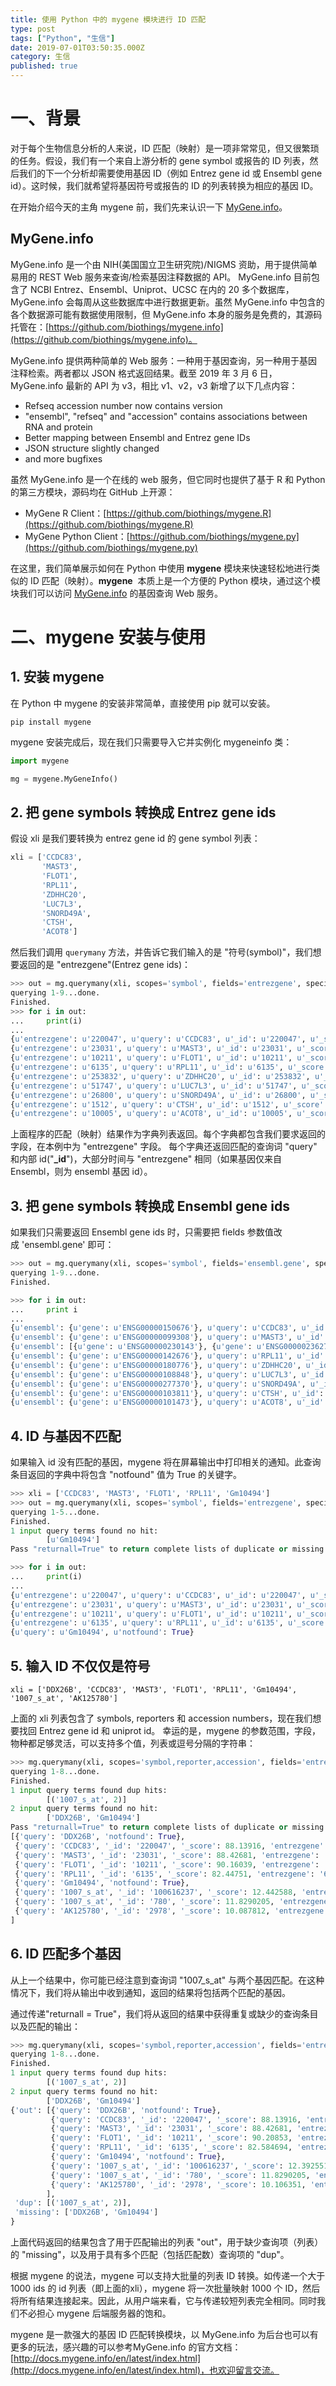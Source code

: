 ```yaml
---
title: 使用 Python 中的 mygene 模块进行 ID 匹配
type: post
tags: ["Python", "生信"]
date: 2019-07-01T03:50:35.000Z
category: 生信
published: true
---
```



# 一、背景

对于每个生物信息分析的人来说，ID 匹配（映射）是一项非常常见，但又很繁琐的任务。假设，我们有一个来自上游分析的 gene symbol 或报告的 ID 列表，然后我们的下一个分析却需要使用基因 ID（例如 Entrez gene id 或 Ensembl gene id）。这时候，我们就希望将基因符号或报告的 ID 的列表转换为相应的基因 ID。

在开始介绍今天的主角 mygene 前，我们先来认识一下 [MyGene.info](https://www.yuque.com/shenweiyan/bioit/qr6blq/MyGene.info)。

<a name="MyGene.info"></a>
## MyGene.info

MyGene.info 是一个由 NIH(美国国立卫生研究院)/NIGMS 资助，用于提供简单易用的 REST Web 服务来查询/检索基因注释数据的 API。 MyGene.info 目前包含了 NCBI Entrez、Ensembl、Uniprot、UCSC 在内的 20 多个数据库，MyGene.info 会每周从这些数据库中进行数据更新。虽然 MyGene.info 中包含的各个数据源可能有数据使用限制，但 MyGene.info 本身的服务是免费的，其源码托管在：[https://github.com/biothings/mygene.info](https://github.com/biothings/mygene.info)。

MyGene.info 提供两种简单的 Web 服务：一种用于基因查询，另一种用于基因注释检索。两者都以 JSON 格式返回结果。截至 2019 年 3 月 6 日，MyGene.info 最新的 API 为 v3，相比 v1、v2，v3 新增了以下几点内容：

- Refseq accession number now contains version
- "ensembl", "refseq" and "accession" contains associations between RNA and protein
- Better mapping between Ensembl and Entrez gene IDs
- JSON structure slightly changed
- and more bugfixes

虽然 MyGene.info 是一个在线的 web 服务，但它同时也提供了基于 R 和 Python 的第三方模块，源码均在 GitHub 上开源：

- MyGene R Client：[https://github.com/biothings/mygene.R](https://github.com/biothings/mygene.R)
- MyGene Python Client：[https://github.com/biothings/mygene.py](https://github.com/biothings/mygene.py)

在这里，我们简单展示如何在 Python 中使用 **mygene** 模块来快速轻松地进行类似的 ID 匹配（映射）。**mygene**  本质上是一个方便的 Python 模块，通过这个模块我们可以访问 [MyGene.info](MyGene.info) 的基因查询 Web 服务。


# 二、mygene 安装与使用


## 1. 安装 mygene

在 Python 中 mygene 的安装非常简单，直接使用 pip 就可以安装。
```shell
pip install mygene
```

mygene 安装完成后，现在我们只需要导入它并实例化 mygeneinfo 类：
```python
import mygene

mg = mygene.MyGeneInfo()
```


## 2. 把 gene symbols 转换成 Entrez gene ids
假设 xli 是我们要转换为 entrez gene id 的 gene symbol 列表：
```python
xli = ['CCDC83',
       'MAST3',
       'FLOT1',
       'RPL11',
       'ZDHHC20',
       'LUC7L3',
       'SNORD49A',
       'CTSH',
       'ACOT8']
```

然后我们调用 `querymany` 方法，并告诉它我们输入的是 "符号(symbol)"，我们想要返回的是 "entrezgene"(Entrez gene ids)：
```python
>>> out = mg.querymany(xli, scopes='symbol', fields='entrezgene', species='human')
querying 1-9...done.
Finished.
>>> for i in out:
...     print(i)
...
{u'entrezgene': u'220047', u'query': u'CCDC83', u'_id': u'220047', u'_score': 87.6894}
{u'entrezgene': u'23031', u'query': u'MAST3', u'_id': u'23031', u'_score': 88.66032}
{u'entrezgene': u'10211', u'query': u'FLOT1', u'_id': u'10211', u'_score': 89.97141}
{u'entrezgene': u'6135', u'query': u'RPL11', u'_id': u'6135', u'_score': 82.54278}
{u'entrezgene': u'253832', u'query': u'ZDHHC20', u'_id': u'253832', u'_score': 87.46338}
{u'entrezgene': u'51747', u'query': u'LUC7L3', u'_id': u'51747', u'_score': 86.709984}
{u'entrezgene': u'26800', u'query': u'SNORD49A', u'_id': u'26800', u'_score': 107.5259}
{u'entrezgene': u'1512', u'query': u'CTSH', u'_id': u'1512', u'_score': 85.86504}
{u'entrezgene': u'10005', u'query': u'ACOT8', u'_id': u'10005', u'_score': 84.415535}
```

上面程序的匹配（映射）结果作为字典列表返回。每个字典都包含我们要求返回的字段，在本例中为 "entrezgene" 字段。 每个字典还返回匹配的查询词 "query" 和内部 id("**_id**")，大部分时间与 "entrezgene" 相同（如果基因仅来自 Ensembl，则为 ensembl 基因 id）。


## 3. 把 gene symbols 转换成 Ensembl gene ids
如果我们只需要返回 Ensembl gene ids 时，只需要把 fields 参数值改成 'ensembl.gene' 即可：

```python
>>> out = mg.querymany(xli, scopes='symbol', fields='ensembl.gene', species='human')
querying 1-9...done.
Finished.

>>> for i in out:
...     print i
...
{u'ensembl': {u'gene': u'ENSG00000150676'}, u'query': u'CCDC83', u'_id': u'220047', u'_score': 87.86632}
{u'ensembl': {u'gene': u'ENSG00000099308'}, u'query': u'MAST3', u'_id': u'23031', u'_score': 88.42681}
{u'ensembl': [{u'gene': u'ENSG00000230143'}, {u'gene': u'ENSG00000236271'}, {u'gene': u'ENSG00000137312'}, {u'gene': u'ENSG00000206379'}, {u'gene': u'ENSG00000232280'}, {u'gene': u'ENSG00000206480'}, {u'gene': u'ENSG00000224740'}, {u'gene': u'ENSG00000223654'}], u'query': u'FLOT1', u'_id': u'10211', u'_score': 90.23538}
{u'ensembl': {u'gene': u'ENSG00000142676'}, u'query': u'RPL11', u'_id': u'6135', u'_score': 82.40764}
{u'ensembl': {u'gene': u'ENSG00000180776'}, u'query': u'ZDHHC20', u'_id': u'253832', u'_score': 87.6894}
{u'ensembl': {u'gene': u'ENSG00000108848'}, u'query': u'LUC7L3', u'_id': u'51747', u'_score': 86.635506}
{u'ensembl': {u'gene': u'ENSG00000277370'}, u'query': u'SNORD49A', u'_id': u'26800', u'_score': 107.55141}
{u'ensembl': {u'gene': u'ENSG00000103811'}, u'query': u'CTSH', u'_id': u'1512', u'_score': 85.88113}
{u'ensembl': {u'gene': u'ENSG00000101473'}, u'query': u'ACOT8', u'_id': u'10005', u'_score': 83.99602}
```


## 4. ID 与基因不匹配
如果输入 id 没有匹配的基因，mygene 将在屏幕输出中打印相关的通知。此查询条目返回的字典中将包含 "notfound" 值为 True 的关键字。
```python
>>> xli = ['CCDC83', 'MAST3', 'FLOT1', 'RPL11', 'Gm10494']
>>> out = mg.querymany(xli, scopes='symbol', fields='entrezgene', species='human')
querying 1-5...done.
Finished.
1 input query terms found no hit:
        [u'Gm10494']
Pass "returnall=True" to return complete lists of duplicate or missing query terms.

>>> for i in out:
...     print(i)
...
{u'entrezgene': u'220047', u'query': u'CCDC83', u'_id': u'220047', u'_score': 87.6894}
{u'entrezgene': u'23031', u'query': u'MAST3', u'_id': u'23031', u'_score': 88.89522}
{u'entrezgene': u'10211', u'query': u'FLOT1', u'_id': u'10211', u'_score': 89.862946}
{u'entrezgene': u'6135', u'query': u'RPL11', u'_id': u'6135', u'_score': 82.584694}
{u'query': u'Gm10494', u'notfound': True}
```


## 5. 输入 ID 不仅仅是符号

```
xli = ['DDX26B', 'CCDC83', 'MAST3', 'FLOT1', 'RPL11', 'Gm10494', '1007_s_at', 'AK125780']
```

上面的 xli 列表包含了 symbols, reporters 和 accession numbers，现在我们想要找回 Entrez gene id 和 uniprot id。 幸运的是，mygene 的参数范围，字段，物种都足够灵活，可以支持多个值，列表或逗号分隔的字符串：
```python
>>> mg.querymany(xli, scopes='symbol,reporter,accession', fields='entrezgene,uniprot', species='human')
querying 1-8...done.
Finished.
1 input query terms found dup hits:
        [('1007_s_at', 2)]
2 input query terms found no hit:
        ['DDX26B', 'Gm10494']
Pass "returnall=True" to return complete lists of duplicate or missing query terms.
[{'query': 'DDX26B', 'notfound': True}, 
 {'query': 'CCDC83', '_id': '220047', '_score': 88.13916, 'entrezgene': '220047', 'uniprot': {'Swiss-Prot': 'Q8IWF9', 'TrEMBL': 'H0YDV3'}}, 
 {'query': 'MAST3', '_id': '23031', '_score': 88.42681, 'entrezgene': '23031', 'uniprot': {'Swiss-Prot': 'O60307', 'TrEMBL': 'V9GYV0'}}, 
 {'query': 'FLOT1', '_id': '10211', '_score': 90.16039, 'entrezgene': '10211', 'uniprot': {'Swiss-Prot': 'O75955', 'TrEMBL': ['A2AB09', 'Q5ST80', 'A2ABJ5', 'A2AB10', 'A2AB12', 'A2AB13', 'A2AB11']}}, 
 {'query': 'RPL11', '_id': '6135', '_score': 82.44751, 'entrezgene': '6135', 'uniprot': {'Swiss-Prot': 'P62913', 'TrEMBL': ['Q5VVC8', 'Q5VVD0', 'A0A2R8Y447']}}, 
 {'query': 'Gm10494', 'notfound': True}, 
 {'query': '1007_s_at', '_id': '100616237', '_score': 12.442588, 'entrezgene': '100616237'}, 
 {'query': '1007_s_at', '_id': '780', '_score': 11.8290205, 'entrezgene': '780', 'uniprot': {'Swiss-Prot': 'Q08345', 'TrEMBL': ['A0A0A0MSX3', 'A0A024RCL1', 'A0A024RCQ1', 'A0A024RCJ0', 'Q96T61', 'Q96T62', 'A2ABM8', 'A2ABL2', 'A2ABL0', 'E7ERN0', 'A0A0G2JIA2', 'D6RB35', 'A0A0G2JI85', 'D6RAJ3', 'A0A0G2JHK4', 'A0A0G2JJA0', 'H0YAH6', 'A0A140T972', 'E7EUD5', 'E7EXB0', 'E7EPN2', 'E7ETI3', 'E7EVT1', 'E7EVW6', 'A0A0G2JNZ7', 'H0Y717', 'E7ESR9', 'D6R9C4', 'E7EQ23', 'E7EUP7', 'E7EQ30', 'E7EPH4', 'H0Y9F4', 'E7EN94', 'D6RBU7', 'D6RGW5', 'D6RB82', 'E7ETX3', 'E7EX99', 'E7ERI6', 'E7ES06', 'E7ENJ2']}}, 
 {'query': 'AK125780', '_id': '2978', '_score': 10.087812, 'entrezgene': '2978', 'uniprot': {'Swiss-Prot': 'P43080', 'TrEMBL': ['A6PVH5', 'B2R9P6', 'A0A0A0MTF5']}}
]
```


## 6. ID 匹配多个基因
从上一个结果中，你可能已经注意到查询词 "1007_s_at" 与两个基因匹配。在这种情况下，我们将从输出中收到通知，返回的结果将包括两个匹配的基因。

通过传递"returnall = True"，我们将从返回的结果中获得重复或缺少的查询条目以及匹配的输出：
```python
>>> mg.querymany(xli, scopes='symbol,reporter,accession', fields='entrezgene,uniprot', species='human', returnall=True)
querying 1-8...done.
Finished.
1 input query terms found dup hits:
        [('1007_s_at', 2)]
2 input query terms found no hit:
        ['DDX26B', 'Gm10494']
{'out': [{'query': 'DDX26B', 'notfound': True}, 
         {'query': 'CCDC83', '_id': '220047', '_score': 88.13916, 'entrezgene': '220047', 'uniprot': {'Swiss-Prot': 'Q8IWF9', 'TrEMBL': 'H0YDV3'}}, 
         {'query': 'MAST3', '_id': '23031', '_score': 88.42681, 'entrezgene': '23031', 'uniprot': {'Swiss-Prot': 'O60307', 'TrEMBL': 'V9GYV0'}}, 
         {'query': 'FLOT1', '_id': '10211', '_score': 90.20853, 'entrezgene': '10211', 'uniprot': {'Swiss-Prot': 'O75955', 'TrEMBL': ['A2AB09', 'Q5ST80', 'A2ABJ5', 'A2AB10', 'A2AB12', 'A2AB13', 'A2AB11']}}, 
         {'query': 'RPL11', '_id': '6135', '_score': 82.584694, 'entrezgene': '6135', 'uniprot': {'Swiss-Prot': 'P62913', 'TrEMBL': ['Q5VVC8', 'Q5VVD0', 'A0A2R8Y447']}}, 
         {'query': 'Gm10494', 'notfound': True}, 
         {'query': '1007_s_at', '_id': '100616237', '_score': 12.392551, 'entrezgene': '100616237'}, 
         {'query': '1007_s_at', '_id': '780', '_score': 11.8290205, 'entrezgene': '780', 'uniprot': {'Swiss-Prot': 'Q08345', 'TrEMBL': ['A0A0A0MSX3', 'A0A024RCL1', 'A0A024RCQ1', 'A0A024RCJ0', 'Q96T61', 'Q96T62', 'A2ABM8', 'A2ABL2', 'A2ABL0', 'E7ERN0', 'A0A0G2JIA2', 'D6RB35', 'A0A0G2JI85', 'D6RAJ3', 'A0A0G2JHK4', 'A0A0G2JJA0', 'H0YAH6', 'A0A140T972', 'E7EUD5', 'E7EXB0', 'E7EPN2', 'E7ETI3', 'E7EVT1', 'E7EVW6', 'A0A0G2JNZ7', 'H0Y717', 'E7ESR9', 'D6R9C4', 'E7EQ23', 'E7EUP7', 'E7EQ30', 'E7EPH4', 'H0Y9F4', 'E7EN94', 'D6RBU7', 'D6RGW5', 'D6RB82', 'E7ETX3', 'E7EX99', 'E7ERI6', 'E7ES06', 'E7ENJ2']}}, 
         {'query': 'AK125780', '_id': '2978', '_score': 10.106351, 'entrezgene': '2978', 'uniprot': {'Swiss-Prot': 'P43080', 'TrEMBL': ['A6PVH5', 'B2R9P6', 'A0A0A0MTF5']}}
        ], 
 'dup': [('1007_s_at', 2)], 
 'missing': ['DDX26B', 'Gm10494']
}
```

上面代码返回的结果包含了用于匹配输出的列表 "out"，用于缺少查询项（列表）的 "missing"，以及用于具有多个匹配（包括匹配数）查询项的 "dup"。

根据 mygene 的说法，mygene 可以支持大批量的列表 ID 转换。如传递一个大于 1000 ids 的 id 列表（即上面的xli），mygene 将一次批量映射 1000 个 ID，然后将所有结果连接起来。因此，从用户端来看，它与传递较短列表完全相同。同时我们不必担心 mygene 后端服务器的饱和。

mygene 是一款强大的基因 ID 匹配转换模块，以 MyGene.info 为后台也可以有更多的玩法，感兴趣的可以参考MyGene.info 的官方文档：[http://docs.mygene.info/en/latest/index.html](http://docs.mygene.info/en/latest/index.html)，也欢迎留言交流。
